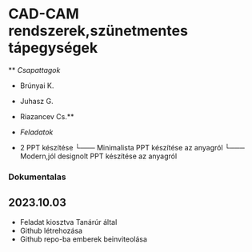 # CAD-CAM rendszerek,szünetmentes tápegységek

** *Csapattagok*
- Brúnyai K.
- Juhasz G.
- Riazancev Cs.**

- *Feladatok*
- 2 PPT készítése
      └─── Minimalista PPT készítése az anyagról
      └─── Modern,jól designolt PPT készítése az anyagról

### Dokumentalas
## 2023.10.03
  - Feladat kiosztva Tanárúr által
  - Github létrehozása
  - Github repo-ba emberek beinviteolása
